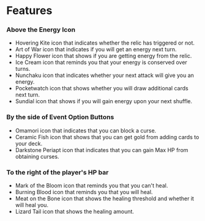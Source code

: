 # Features

### Above the Energy Icon

- Hovering Kite icon that indicates whether the relic has triggered or not.
- Art of War icon that indicates if you will get an energy next turn.
- Happy Flower icon that shows if you are getting energy from the relic.
- Ice Cream icon that reminds you that your energy is conserved over turns.
- Nunchaku icon that indicates whether your next attack will give you an energy.
- Pocketwatch icon that shows whether you will draw  additional cards next turn.
- Sundial icon that shows if you will gain energy upon your next shuffle.

### By the side of Event Option Buttons

- Omamori icon that indicates that you can block a curse.
- Ceramic Fish icon that shows that you can get gold from adding cards to your deck.
- Darkstone Periapt icon that indicates that you can gain Max HP from obtaining curses.

### To the right of the player's HP bar

- Mark of the Bloom icon that reminds you that you can't heal.
- Burning Blood icon that reminds you that you will heal.
- Meat on the Bone icon that shows the healing threshold and whether it will heal you.
- Lizard Tail icon that shows the healing amount.